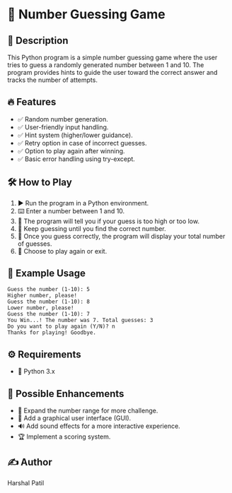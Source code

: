 # 🎲 Number Guessing Game

## 📌 Description
This Python program is a simple number guessing game where the user tries to guess a randomly generated number between 1 and 10. The program provides hints to guide the user toward the correct answer and tracks the number of attempts.

## 🔥 Features
- ✅ Random number generation.
- ✅ User-friendly input handling.
- ✅ Hint system (higher/lower guidance).
- ✅ Retry option in case of incorrect guesses.
- ✅ Option to play again after winning.
- ✅ Basic error handling using try-except.

## 🛠️ How to Play
1. ▶️ Run the program in a Python environment.
2. ⌨️ Enter a number between 1 and 10.
3. 📢 The program will tell you if your guess is too high or too low.
4. 🔄 Keep guessing until you find the correct number.
5. 🎉 Once you guess correctly, the program will display your total number of guesses.
6. 🔁 Choose to play again or exit.

## 📌 Example Usage
```
Guess the number (1-10): 5
Higher number, please!
Guess the number (1-10): 8
Lower number, please!
Guess the number (1-10): 7
You Win...! The number was 7. Total guesses: 3
Do you want to play again (Y/N)? n
Thanks for playing! Goodbye.
```

## ⚙️ Requirements
- 🐍 Python 3.x

## 🚀 Possible Enhancements
- 🔢 Expand the number range for more challenge.
- 🎨 Add a graphical user interface (GUI).
- 🔊 Add sound effects for a more interactive experience.
- 🏆 Implement a scoring system.

## ✍️ Author
Harshal Patil

